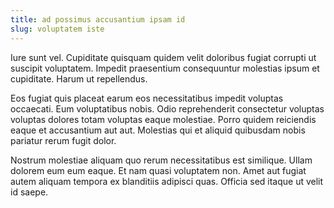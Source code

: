 ```yaml
---
title: ad possimus accusantium ipsam id
slug: voluptatem iste
---
```


Iure sunt vel. Cupiditate quisquam quidem velit doloribus fugiat corrupti ut suscipit voluptatem. Impedit praesentium consequuntur molestias ipsum et cupiditate. Harum ut repellendus.

Eos fugiat quis placeat earum eos necessitatibus impedit voluptas occaecati. Eum voluptatibus nobis. Odio reprehenderit consectetur voluptas voluptas dolores totam voluptas eaque molestiae. Porro quidem reiciendis eaque et accusantium aut aut. Molestias qui et aliquid quibusdam nobis pariatur rerum fugit dolor.

Nostrum molestiae aliquam quo rerum necessitatibus est similique. Ullam dolorem eum eum eaque. Et nam quasi voluptatem non. Amet aut fugiat autem aliquam tempora ex blanditiis adipisci quas. Officia sed itaque ut velit id saepe.

